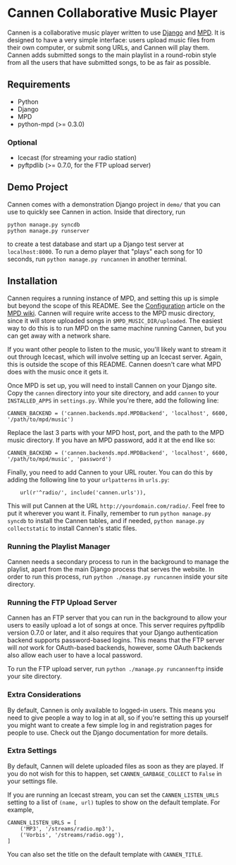 Cannen Collaborative Music Player
=================================

Cannen is a collaborative music player written to use [Django][] and
[MPD][]. It is designed to have a very simple interface: users upload
music files from their own computer, or submit song URLs, and Cannen
will play them. Cannen adds submitted songs to the main playlist in a
round-robin style from all the users that have submitted songs, to be
as fair as possible.

  [Django]: https://www.djangoproject.com/
  [MPD]: http://mpd.wikia.com/wiki/Music_Player_Daemon_Wiki

Requirements
------------
 * Python
 * Django
 * MPD
 * python-mpd (>= 0.3.0)
 
### Optional

 * Icecast (for streaming your radio station)
 * pyftpdlib (>= 0.7.0, for the FTP upload server)

Demo Project
------------

Cannen comes with a demonstration Django project in `demo/` that you
can use to quickly see Cannen in action. Inside that directory, run

~~~~
python manage.py syncdb
python manage.py runserver
~~~~

to create a test database and start up a Django test server at
`localhost:8000`. To run a demo player that "plays" each song for 10
seconds, run `python manage.py runcannen` in another terminal.

Installation
------------

Cannen requires a running instance of MPD, and setting this up is
simple but beyond the scope of this README. See the [Configuration][]
article on the [MPD wiki][MPD]. Cannen will require write access to
the MPD music directory, since it will store uploaded songs in
`$MPD_MUSIC_DIR/uploaded`. The easiest way to do this is to run MPD on
the same machine running Cannen, but you can get away with a network
share.

  [Configuration]: http://mpd.wikia.com/wiki/Configuration

If you want other people to listen to the music, you'll likely want to
stream it out through Icecast, which will involve setting up an
Icecast server. Again, this is outside the scope of this
README. Cannen doesn't care what MPD does with the music once it gets
it.

Once MPD is set up, you will need to install Cannen on your Django
site. Copy the `cannen` directory into your site directory, and add
`cannen` to your `INSTALLED_APPS` in `settings.py`. While you're
there, add the following line:

~~~~{.py}
CANNEN_BACKEND = ('cannen.backends.mpd.MPDBackend', 'localhost', 6600, '/path/to/mpd/music')
~~~~

Replace the last 3 parts with your MPD host, port, and the path to the
MPD music directory. If you have an MPD password, add it at the end
like so:

~~~~{.py}
CANNEN_BACKEND = ('cannen.backends.mpd.MPDBackend', 'localhost', 6600, '/path/to/mpd/music', 'password')
~~~~

Finally, you need to add Cannen to your URL router. You can do this by
adding the following line to your `urlpatterns` in `urls.py`:

~~~~{.py}
    url(r'^radio/', include('cannen.urls')),
~~~~

This will put Cannen at the URL `http://yourdomain.com/radio/`. Feel
free to put it wherever you want it. Finally, remember to run
`python manage.py syncdb` to install the Cannen tables, and if needed,
`python manage.py collectstatic` to install Cannen's static files.

### Running the Playlist Manager

Cannen needs a secondary process to run in the background to manage
the playlist, apart from the main Django process that serves the
website. In order to run this process, run
`python ./manage.py runcannen` inside your site directory.

### Running the FTP Upload Server

Cannen has an FTP server that you can run in the background to allow
your users to easily upload a lot of songs at once. This server
requires pyftpdlib version 0.7.0 or later, and it also requires that
your Django authentication backend supports password-based
logins. This means that the FTP server will *not* work for OAuth-based
backends, however, some OAuth backends also allow each user to have a
local password.

To run the FTP upload server, run `python ./manage.py runcannenftp`
inside your site directory.

### Extra Considerations

By default, Cannen is only available to logged-in users. This means
you need to give people a way to log in at all, so if you're setting
this up yourself you might want to create a few simple log in and
registration pages for people to use. Check out the Django
documentation for more details.

### Extra Settings

By default, Cannen will delete uploaded files as soon as they are
played. If you do not wish for this to happen, set
`CANNEN_GARBAGE_COLLECT` to `False` in your settings file.

If you are running an Icecast stream, you can set the
`CANNEN_LISTEN_URLS` setting to a list of `(name, url)` tuples to show
on the default template. For example,

~~~~{.py}
CANNEN_LISTEN_URLS = [
    ('MP3', '/streams/radio.mp3'),
	('Vorbis', '/streams/radio.ogg'),
]
~~~~

You can also set the title on the default template with `CANNEN_TITLE`.
